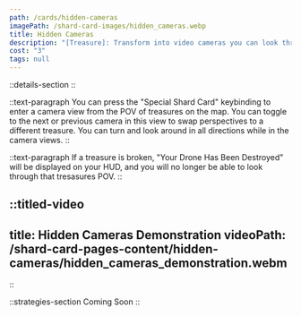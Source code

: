 ```yaml
---
path: /cards/hidden-cameras
imagePath: /shard-card-images/hidden_cameras.webp
title: Hidden Cameras
description: "[Treasure]: Transform into video cameras you can look through."
cost: "3"
tags: null
---
```


::details-section
::

::text-paragraph
You can press the "Special Shard Card" keybinding to enter a camera view from the POV of treasures on the map. You can toggle to the next or previous camera in this view to swap perspectives to a different treasure. You can turn and look around in all directions while in the camera views.
::

::text-paragraph
If a treasure is broken, "Your Drone Has Been Destroyed" will be displayed on your HUD, and you will no longer be able to look through that tresasures POV.
::

::titled-video
---
title: Hidden Cameras Demonstration
videoPath: /shard-card-pages-content/hidden-cameras/hidden_cameras_demonstration.webm
---
::

::strategies-section
Coming Soon
::
